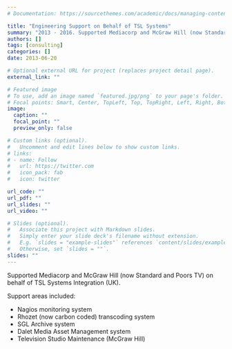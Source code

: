 ```yaml
---
# Documentation: https://sourcethemes.com/academic/docs/managing-content/

title: "Engineering Support on Behalf of TSL Systems"
summary: "2013 - 2016. Supported Mediacorp and McGraw Hill (now Standard and Poors TV) on behalf of TSL Systems Integration (UK)."
authors: []
tags: [consulting]
categories: []
date: 2013-06-20

# Optional external URL for project (replaces project detail page).
external_link: ""

# Featured image
# To use, add an image named `featured.jpg/png` to your page's folder.
# Focal points: Smart, Center, TopLeft, Top, TopRight, Left, Right, BottomLeft, Bottom, BottomRight.
image:
  caption: ""
  focal_point: ""
  preview_only: false

# Custom links (optional).
#   Uncomment and edit lines below to show custom links.
# links:
# - name: Follow
#   url: https://twitter.com
#   icon_pack: fab
#   icon: twitter

url_code: ""
url_pdf: ""
url_slides: ""
url_video: ""

# Slides (optional).
#   Associate this project with Markdown slides.
#   Simply enter your slide deck's filename without extension.
#   E.g. `slides = "example-slides"` references `content/slides/example-slides.md`.
#   Otherwise, set `slides = ""`.
slides: ""
---
```

Supported Mediacorp and McGraw Hill (now Standard and Poors TV) on behalf of TSL Systems Integration (UK).

Support areas included:
- Nagios monitoring system
- Rhozet (now carbon coded) transcoding system
- SGL Archive system
- Dalet Media Asset Management system
- Television Studio Maintenance (McGraw Hill)
